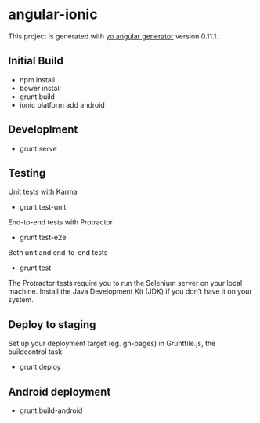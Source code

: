 # angular-ionic

This project is generated with [yo angular generator](https://github.com/yeoman/generator-angular)
version 0.11.1.

## Initial Build

- npm install
- bower install
- grunt build
- ionic platform add android

## Developlment

- grunt serve

## Testing

Unit tests with Karma
- grunt test-unit
  
End-to-end tests with Protractor
- grunt test-e2e

Both unit and end-to-end tests
- grunt test

The Protractor tests require you to run the Selenium server on your local machine. Install the Java Development Kit (JDK) if you don't have it on your system.

## Deploy to staging

Set up your deployment target (eg. gh-pages) in Gruntfile.js, the buildcontrol task

- grunt deploy

## Android deployment

- grunt build-android